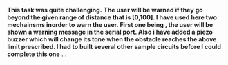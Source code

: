 **This task was quite challenging.** __The user will be warned if they go beyond the given range of distance that is [0,100]. I have used here two mechainsms inorder to warn the user.
  First one being , the user will be shown a warning message in the serial port. Also i have added a piezo buzzer which will change its tone when the obstacle reaches the above limit prescribed.
  I had to built several other sample circuits before I could complete this one__ .
.
